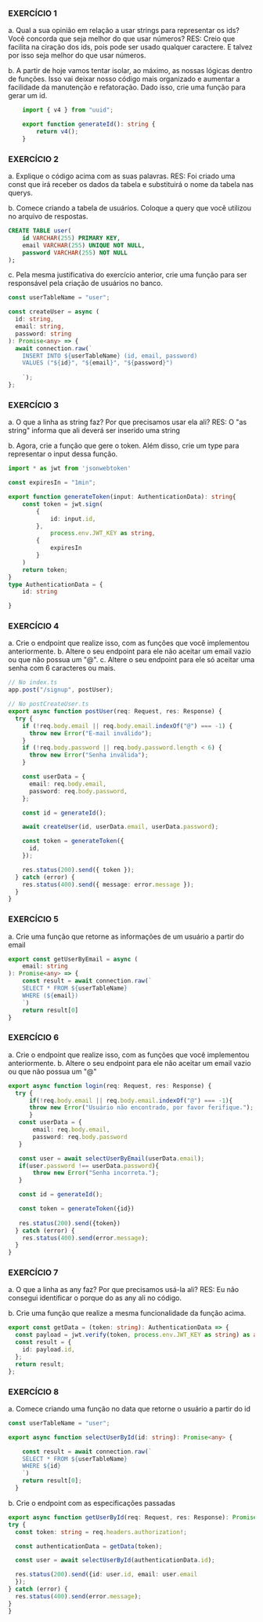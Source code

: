 ### EXERCÍCIO 1

a. Qual a sua opinião em relação a usar strings para representar os ids? Você concorda que seja melhor do que usar números?
RES: Creio que facilita na ciração dos ids, pois pode ser usado qualquer caractere. E talvez por isso seja melhor do que usar números.

b. A partir de hoje vamos tentar isolar, ao máximo, as nossas lógicas dentro de funções. Isso vai deixar nosso código mais organizado e aumentar a facilidade da manutenção e refatoração. Dado isso, crie uma função para gerar um id.

```typescript
    import { v4 } from "uuid";

    export function generateId(): string {
        return v4();
    }
```

### EXERCÍCIO 2

a. Explique o código acima com as suas palavras.
RES: Foi criado uma const que irá receber os dados da tabela e substituirá o nome da tabela nas querys.

b. Comece criando a tabela de usuários. Coloque a query que você utilizou no arquivo de respostas.
```sql
CREATE TABLE user(
    id VARCHAR(255) PRIMARY KEY,
    email VARCHAR(255) UNIQUE NOT NULL,
    password VARCHAR(255) NOT NULL
);

```

c. Pela mesma justificativa do exercício anterior, crie uma função para ser responsável pela criação de usuários no banco.

```typescript
const userTableName = "user";

const createUser = async (
  id: string,
  email: string,
  password: string
): Promise<any> => {
  await connection.raw(`
    INSERT INTO ${userTableName} (id, email, password)
    VALUES ("${id}", "${email}", "${password}")
    
    `);
};

```

### EXERCÍCIO 3

a. O que a linha as string faz? Por que precisamos usar ela ali?
RES: O "as string" informa que ali deverá ser inserido uma string

b. Agora, crie a função que gere o token. Além disso, crie um type  para representar o input dessa função.
```typescript
import * as jwt from 'jsonwebtoken'

const expiresIn = "1min";

export function generateToken(input: AuthenticationData): string{
    const token = jwt.sign(
        {
            id: input.id,
        }, 
            process.env.JWT_KEY as string,
        {
            expiresIn
        }
    )
    return token;
}
type AuthenticationData = {
    id: string

}

```

### EXERCÍCIO 4
a. Crie o endpoint que realize isso, com as funções que você implementou anteriormente.
b. Altere o seu endpoint para ele não aceitar um email vazio ou que não possua um "@".
c. Altere o seu endpoint para ele só aceitar uma senha com 6 caracteres ou mais.
```typescript
// No index.ts
app.post("/signup", postUser);

// No postCreateUser.ts
export async function postUser(req: Request, res: Response) {
  try {
    if (!req.body.email || req.body.email.indexOf("@") === -1) {
      throw new Error("E-mail inválido");
    }
    if (!req.body.password || req.body.password.length < 6) {
      throw new Error("Senha inválida");
    }

    const userData = {
      email: req.body.email,
      password: req.body.password,
    };

    const id = generateId();

    await createUser(id, userData.email, userData.password);

    const token = generateToken({
      id,
    });

    res.status(200).send({ token });
  } catch (error) {
    res.status(400).send({ message: error.message });
  }
}
```

### EXERCÍCIO 5

a. Crie uma função que retorne as informações de um usuário a partir do email

```typescript
export const getUserByEmail = async (
    email: string
): Promise<any> => {
    const result = await connection.raw(`
    SELECT * FROM ${userTableName}
    WHERE (${email})
    `)
    return result[0]
}
```

### EXERCÍCIO 6

a. Crie o endpoint que realize isso, com as funções que você implementou anteriormente.
b. Altere o seu endpoint para ele não aceitar um email vazio ou que não possua um "@"
```typescript
export async function login(req: Request, res: Response) {
  try {
      if(!req.body.email || req.body.email.indexOf("@") === -1){
      throw new Error("Usuário não encontrado, por favor ferifique.");
      } 
   const userData = {
       email: req.body.email,
       password: req.body.password
   }

   const user = await selectUserByEmail(userData.email);
   if(user.password !== userData.password){
       throw new Error("Senha incorreta."); 
   }

   const id = generateId();

   const token = generateToken({id})
      
   res.status(200).send({token})
  } catch (error) {
    res.status(400).send(error.message);
  }
}
```

### EXERCÍCIO 7

a. O que a linha as any faz? Por que precisamos usá-la ali?
RES: Eu não consegui identificar o porque do as any ali no código. 

b. Crie uma função que realize a mesma funcionalidade da função acima.
```typescript
export const getData = (token: string): AuthenticationData => {
  const payload = jwt.verify(token, process.env.JWT_KEY as string) as any;
  const result = {
    id: payload.id,
  };
  return result;
};
```
### EXERCÍCIO 8

a. Comece criando uma função no data que retorne o usuário a partir do id
```typescript
const userTableName = "user";

export async function selectUserById(id: string): Promise<any> {

    const result = await connection.raw(`
    SELECT * FROM ${userTableName}
    WHERE ${id}
    `)
    return result[0];
  }
  ```

  b. Crie o endpoint com as especificações passadas
  ```typescript
  export async function getUserById(req: Request, res: Response): Promise<void> {
  try {
    const token: string = req.headers.authorization!;

    const authenticationData = getData(token);

    const user = await selectUserById(authenticationData.id);

    res.status(200).send({id: user.id, email: user.email
    });
  } catch (error) {
    res.status(400).send(error.message);
  }
}
```

